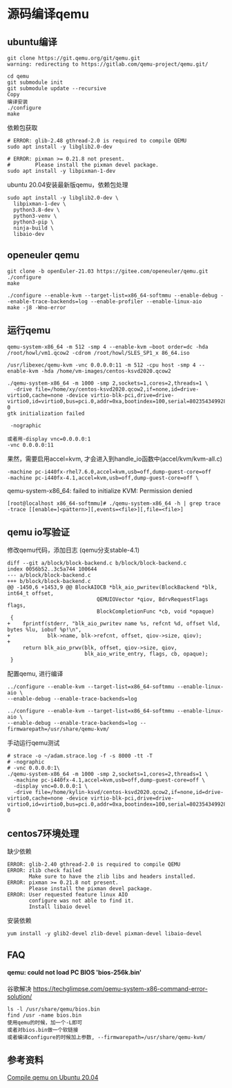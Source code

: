 # 源码编译qemu

## ubuntu编译

```
git clone https://git.qemu.org/git/qemu.git
warning: redirecting to https://gitlab.com/qemu-project/qemu.git/

cd qemu
git submodule init
git submodule update --recursive
Copy
编译安装
./configure
make
```

依赖包获取
```
# ERROR: glib-2.48 gthread-2.0 is required to compile QEMU
sudo apt install -y libglib2.0-dev

# ERROR: pixman >= 0.21.8 not present.
#        Please install the pixman devel package.
sudo apt install -y libpixman-1-dev
```

ubuntu 20.04安装最新版qemu，依赖包处理
```
sudo apt install -y libglib2.0-dev \
  libpixman-1-dev \
  python3.8-dev \
  python3-venv \
  python3-pip \
  ninja-build \
  libaio-dev
```

## openeuler qemu

```
git clone -b openEuler-21.03 https://gitee.com/openeuler/qemu.git
./configure
make

./configure --enable-kvm --target-list=x86_64-softmmu --enable-debug --enable-trace-backends=log --enable-profiler --enable-linux-aio
make -j8 -Wno-error
```

## 运行qemu

```
qemu-system-x86_64 -m 512 -smp 4 --enable-kvm –boot order=dc -hda /root/howl/vm1.qcow2 -cdrom /root/howl/SLES_SP1_x 86_64.iso

/usr/libexec/qemu-kvm -vnc 0.0.0.0:11 -m 512 -cpu host -smp 4 --enable-kvm -hda /home/vm-images/centos-ksvd2020.qcow2

./qemu-system-x86_64 -m 1000 -smp 2,sockets=1,cores=2,threads=1 \
  -drive file=/home/xy/centos-ksvd2020.qcow2,if=none,id=drive-virtio0,cache=none -device virtio-blk-pci,drive=drive-virtio0,id=virtio0,bus=pci.0,addr=0xa,bootindex=100,serial=8023543499286-0
gtk initialization failed

 -nographic 

或者用-display vnc=0.0.0.0:1
-vnc 0.0.0.0:11
```

果然，需要启用accel=kvm, 才会进入到handle_io函数中(accel/kvm/kvm-all.c)
```
-machine pc-i440fx-rhel7.6.0,accel=kvm,usb=off,dump-guest-core=off
-machine pc-i440fx-4.1,accel=kvm,usb=off,dump-guest-core=off \
```

qemu-system-x86_64: failed to initialize KVM: Permission denied

```
[root@localhost x86_64-softmmu]# ./qemu-system-x86_64 -h | grep trace
-trace [[enable=]<pattern>][,events=<file>][,file=<file>]
```

## qemu io写验证

修改qemu代码，添加日志
(qemu分支stable-4.1)
```
diff --git a/block/block-backend.c b/block/block-backend.c
index 0056b52..3c5a744 100644
--- a/block/block-backend.c
+++ b/block/block-backend.c
@@ -1450,6 +1453,9 @@ BlockAIOCB *blk_aio_pwritev(BlockBackend *blk, int64_t offset,
                             QEMUIOVector *qiov, BdrvRequestFlags flags,
                             BlockCompletionFunc *cb, void *opaque)
 {
+    fprintf(stderr, "blk_aio_pwritev name %s, refcnt %d, offset %ld, bytes %lu, iobuf %p!\n",
+            blk->name, blk->refcnt, offset, qiov->size, qiov);
+
     return blk_aio_prwv(blk, offset, qiov->size, qiov,
                         blk_aio_write_entry, flags, cb, opaque);
 }
```

配置qemu, 进行编译
```
../configure --enable-kvm --target-list=x86_64-softmmu --enable-linux-aio \
--enable-debug --enable-trace-backends=log

../configure --enable-kvm --target-list=x86_64-softmmu --enable-linux-aio \
--enable-debug --enable-trace-backends=log --firmwarepath=/usr/share/qemu-kvm/
```

手动运行qemu测试
```
# strace -o ~/adam.strace.log -f -s 8000 -tt -T
# -nographic
# -vnc 0.0.0.0:1\
./qemu-system-x86_64 -m 1000 -smp 2,sockets=1,cores=2,threads=1 \
  -machine pc-i440fx-4.1,accel=kvm,usb=off,dump-guest-core=off \
  -display vnc=0.0.0.0:1 \
  -drive file=/home/kylin-ksvd/centos-ksvd2020.qcow2,if=none,id=drive-virtio0,cache=none -device virtio-blk-pci,drive=drive-virtio0,id=virtio0,bus=pci.0,addr=0xa,bootindex=100,serial=8023543499286-0
```

## centos7环境处理

缺少依赖
```
ERROR: glib-2.40 gthread-2.0 is required to compile QEMU
ERROR: zlib check failed
       Make sure to have the zlib libs and headers installed.
ERROR: pixman >= 0.21.8 not present.
       Please install the pixman devel package.
ERROR: User requested feature linux AIO
       configure was not able to find it.
       Install libaio devel
```

安装依赖
```
yum install -y glib2-devel zlib-devel pixman-devel libaio-devel
```

## FAQ

#### qemu: could not load PC BIOS 'bios-256k.bin'

谷歌解决
https://techglimpse.com/qemu-system-x86-command-error-solution/
```
ls -l /usr/share/qemu/bios.bin
find /usr -name bios.bin
使用qemu的时候，加一个-L即可
或者对bios.bin做一个软链接
或者编译configure的时候加上参数, --firmwarepath=/usr/share/qemu-kvm/
```

## 参考资料

[Compile qemu on Ubuntu 20.04](https://bevisy.github.io/p/compile-qemu-on-ubuntu-20.04/)
